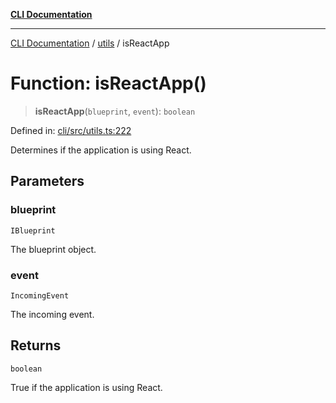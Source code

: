 [**CLI Documentation**](../../README.md)

***

[CLI Documentation](../../README.md) / [utils](../README.md) / isReactApp

# Function: isReactApp()

> **isReactApp**(`blueprint`, `event`): `boolean`

Defined in: [cli/src/utils.ts:222](https://github.com/stonemjs/cli/blob/df49bf1f270a78a61946870e36ae0b10d02482b3/src/utils.ts#L222)

Determines if the application is using React.

## Parameters

### blueprint

`IBlueprint`

The blueprint object.

### event

`IncomingEvent`

The incoming event.

## Returns

`boolean`

True if the application is using React.
